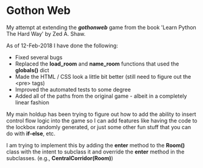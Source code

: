 # Gothon Web

My attempt at extending the _**gothonweb**_ game from the book 'Learn Python The Hard Way' by Zed A. Shaw.

As of 12-Feb-2018 I have done the following:
* Fixed several bugs
* Replaced the **load_room** and **name_room** functions that used the **globals()** dict
* Made the HTML / CSS look a little bit better (still need to figure out the \<pre\> tags)
* Improved the automated tests to some degree
* Added all of the paths from the original game - albeit in a completely linear fashion

My main holdup has been trying to figure out how to add the ability to insert control flow logic into the game so I can add features like having the code to the lockbox randomly generated, or just some other fun stuff that you can do with **if-else**, etc.  

I am trying to implement this by adding the **enter** method to the **Room()** class with the intent to subclass it and override the **enter** method in the subclasses.  (e.g., **CentralCorridor(Room)**)

